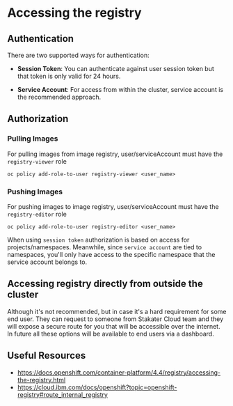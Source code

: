 # Accessing the registry

## Authentication

There are two supported ways for authentication:

- **Session Token**:
You can authenticate against user session token but that token is only valid for 24 hours.

- **Service Account**:
For access from within the cluster, service account is the recommended approach.

## Authorization

### Pulling Images

For pulling images from image registry, user/serviceAccount must have the `registry-viewer` role

```shell script
oc policy add-role-to-user registry-viewer <user_name>
```

### Pushing Images

For pushing images to image registry, user/serviceAccount must have the `registry-editor` role

```shell script
oc policy add-role-to-user registry-editor <user_name>
```

When using `session token` authorization is based on access for projects/namespaces. Meanwhile, since `service account`
are tied to namespaces, you'll only have access to the specific namespace that the service account belongs to.

## Accessing registry directly from outside the cluster

Although it's not recommended, but in case it's a hard requirement for some end user. They can request to someone from
Stakater Cloud team and they will expose a secure route for you that will be accessible over the internet.
In future all these options will be available to end users via a dashboard.

## Useful Resources

- <https://docs.openshift.com/container-platform/4.4/registry/accessing-the-registry.html>
- <https://cloud.ibm.com/docs/openshift?topic=openshift-registry#route_internal_registry>
